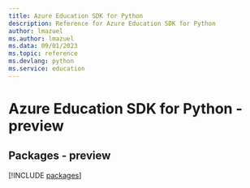 ```yaml
---
title: Azure Education SDK for Python
description: Reference for Azure Education SDK for Python
author: lmazuel
ms.author: lmazuel
ms.data: 09/01/2023
ms.topic: reference
ms.devlang: python
ms.service: education
---
```

# Azure Education SDK for Python - preview
## Packages - preview
[!INCLUDE [packages](education-index.md)]